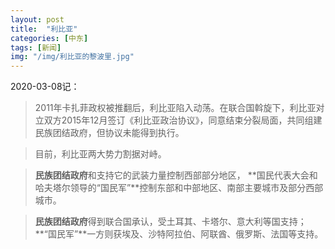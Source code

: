 ```yaml
---
layout: post
title:  "利比亚"
categories: [中东]
tags: [新闻]
img: "/img/利比亚的黎波里.jpg"
---
```


2020-03-08记：

>2011年卡扎菲政权被推翻后，利比亚陷入动荡。在联合国斡旋下，利比亚对立双方2015年12月签订《利比亚政治协议》，同意结束分裂局面，共同组建民族团结政府，但协议未能得到执行。

>目前，利比亚两大势力割据对峙。

>**民族团结政府**和支持它的武装力量控制西部部分地区，
>**国民代表大会和哈夫塔尔领导的“国民军”**控制东部和中部地区、南部主要城市及部分西部城市。

>**民族团结政府**得到联合国承认，受土耳其、卡塔尔、意大利等国支持；
>**“国民军”**一方则获埃及、沙特阿拉伯、阿联酋、俄罗斯、法国等支持。



